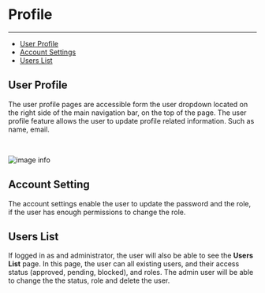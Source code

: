 # Profile

---

- [User Profile](#profile)
- [Account Settings](#account)
- [Users List](#users)

<a name="section-1"></a>
## User Profile

The user profile pages are accessible form the user dropdown located on the right side of the main navigation bar, on the top of the page.
The user profile feature allows the user to update profile related information. Such as name, email.

<br>

![image info](../../../images/docs/profile.png)

<a name="section-2"></a>
## Account Setting

The account settings enable the user to update the password and the role, if the user has enough permissions to change the role.

<a name="section-3"></a>
## Users List

If logged in as and administrator, the user will also be able to see the **Users List** page. In this page, 
the user can all existing users, and their access status (approved, pending, blocked), and roles. The admin user will be 
able to change the the status, role and delete the user.